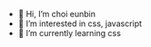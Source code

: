 - 👋 Hi, I’m choi eunbin
- 👀 I’m interested in css, javascript
- 🌱 I’m currently learning css

<!---
eunbindddddd/eunbindddddd is a ✨ special ✨ repository because its `README.md` (this file) appears on your GitHub profile.
You can click the Preview link to take a look at your changes.
--->
